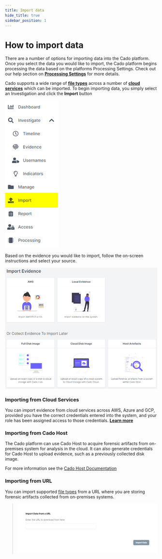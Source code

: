 ```yaml
---
title: Import data
hide_title: true
sidebar_position: 1
---
```


# How to import data
There are a number of options for importing data into the Cado platform. Once you select the data you would like to import, the Cado platform begins processing the data based on the platforms Processing Settings.  Check out our help section on **[Processing Settings](/cado-response/manage/workers.md#processing)** for more details.

Cado supports a wide range of **[file types](data-types/filetypes.md)** across a number of  **[cloud services](data-types/import-types.md)** which can be imported.  To begin importing data, you simply select an Investigation and click the **Import** button 

![Import Button](/img/import-button.png)

Based on the evidence you would like to import, follow the on-screen instructions and select your source.

![Import Data](/img/import.png)

### Importing from Cloud Services
You can import evidence from cloud services across AWS, Azure and GCP, provided you have the correct credentials entered into the system, and your role has been assigned access to those credentials. **[Learn more](import-from-cloud.md)**

### Importing from Cado Host
The Cado platform can use Cado Host to acquire forensic artifacts from on-premises system for analysis in the cloud.
It can also generate credentials for Cado Host to upload evidence, such as a previously collected disk image.

For more information see the [Cado Host Documentation](/cado-host/intro)

### Importing from URL
You can import supported [file types](data-types/filetypes.md) from a URL where you are storing forensic artifacts collected from on-premises systems.

> ![On-Premises URL](/img/on-premises-url.png)

